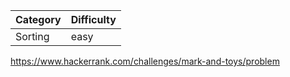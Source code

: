 | Category | Difficulty |
| -------- | ---------- |
| Sorting  | easy       |

https://www.hackerrank.com/challenges/mark-and-toys/problem

